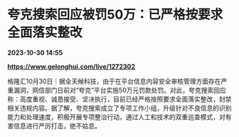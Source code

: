 # 夸克搜索回应被罚50万：已严格按要求全面落实整改

**2023-10-30 14:55**

**https://www.gelonghui.com/live/1272302**

格隆汇10月30日｜据全天候科技，由于在平台信息内容安全审核管理方面存在严重漏洞，网信部门日前对“夸克”平台实施50万元罚款处罚。对此，夸克搜索回应称：高度重视、诚恳接受、坚决执行，目前已经严格按照要求全面落实整改，封禁相关违规内容。据了解，夸克搜索成立了专项工作小组，升级针对不良信息的识别能力和处理速度，积极开展专项整治行动，通过人工和技术的双重巡查模式，对有害信息进行严厉打击，绝不姑息。